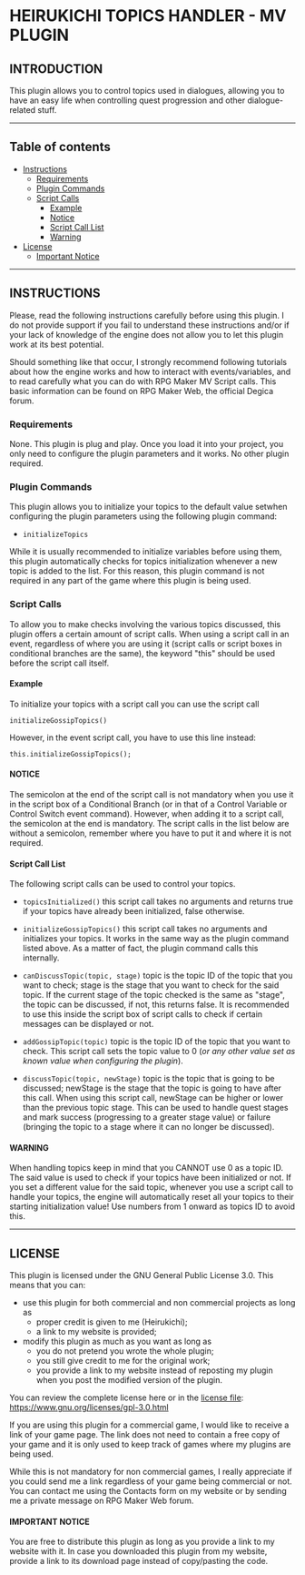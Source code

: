# HEIRUKICHI TOPICS HANDLER - MV PLUGIN

## INTRODUCTION
This plugin allows you to control topics used in dialogues, allowing you to have an easy life when controlling quest progression and other dialogue-related stuff.

------------------------------

## Table of contents
* [Instructions](#instructions)
  - [Requirements](#requirements)
  - [Plugin Commands](#plugin-commands)
  - [Script Calls](#script-calls)
    * [Example](#example)
    * [Notice](#notice)
    * [Script Call List](#script-call-list)
    * [Warning](#warning)
* [License](#license)
  - [Important Notice](#important-notice)

------------------------------

## INSTRUCTIONS
Please, read the following instructions carefully before using this plugin.
I do not provide support if you fail to understand these instructions and/or if your lack of knowledge of the engine does not allow you to let this plugin work at its best potential.

Should something like that occur, I strongly recommend following tutorials about how the engine works and how to interact with events/variables, and to read carefully what you can do with RPG Maker MV Script calls.
This basic information can be found on RPG Maker Web, the official Degica forum.

### Requirements
None. This plugin is plug and play. Once you load it into your project, you only need to configure the plugin parameters and it works. No other plugin required.

### Plugin Commands
This plugin allows you to initialize your topics to the default value setwhen configuring the plugin parameters using the following plugin command:

- ```initializeTopics```

While it is usually recommended to initialize variables before using them, this plugin automatically checks for topics initialization whenever a new topic is added to the list. For this reason, this plugin command is not required in any part of the game where this plugin is being used.

### Script Calls
To allow you to make checks involving the various topics discussed, this plugin offers a certain amount of script calls. When using a script call in an event, regardless of where you are using it (script calls or script boxes in conditional branches are the same), the keyword "this" should be used before the script call itself.

#### Example
To initialize your topics with a script call you can use the script call

```initializeGossipTopics()```

However, in the event script call, you have to use this line instead:

```this.initializeGossipTopics();```

#### NOTICE
The semicolon at the end of the script call is not mandatory when you use it in the script box of a Conditional Branch (or in that of a Control Variable or Control Switch event command). However, when adding it to a script call, the semicolon at the end is mandatory.
The script calls in the list below are without a semicolon, remember where you have to put it and where it is not required.

#### Script Call List
The following script calls can be used to control your topics.

- ```topicsInitialized()```
  this script call takes no arguments and returns true if your topics have
  already been initialized, false otherwise.
- ```initializeGossipTopics()```
  this script call takes no arguments and initializes your topics. It works
  in the same way as the plugin command listed above. As a matter of fact,
  the plugin command calls this internally.

- ```canDiscussTopic(topic, stage)```
  topic is the topic ID of the topic that you want to check;
  stage is the stage that you want to check for the said topic.
  If the current stage of the topic checked is the same as "stage", the
  topic can be discussed, if not, this returns false.
  It is recommended to use this inside the script box of script calls to
  check if certain messages can be displayed or not.

- ```addGossipTopic(topic)```
  topic is the topic ID of the topic that you want to check.
  This script call sets the topic value to 0 (*or any other value set as known value when configuring the plugin*).

- ```discussTopic(topic, newStage)```
  topic is the topic that is going to be discussed;
  newStage is the stage that the topic is going to have after this call.
  When using this script call, newStage can be higher or lower than the
  previous topic stage. This can be used to handle quest stages and mark
  success (progressing to a greater stage value) or failure (bringing the
  topic to a stage where it can no longer be discussed).
  
#### WARNING
When handling topics keep in mind that you CANNOT use 0 as a topic ID. The said value is used to check if your topics have been initialized or not. If you set a different value for the said topic, whenever you use a script call to handle your topics, the engine will automatically reset all your topics to their starting initialization value!
Use numbers from 1 onward as topics ID to avoid this.

---------------------------
## LICENSE

This plugin is licensed under the GNU General Public License 3.0. This means that you can:
- use this plugin for both commercial and non commercial projects as long as
  * proper credit is given to me (Heirukichi);
  * a link to my website is provided;
- modify this plugin as much as you want as long as
  * you do not pretend you wrote the whole plugin;
  * you still give credit to me for the original work;
  * you provide a link to my website instead of reposting my plugin when you post the modified version of the plugin.

You can review the complete license here or in the [license file](LICENSE):
https://www.gnu.org/licenses/gpl-3.0.html

If you are using this plugin for a commercial game, I would like to receive a link of your game page. The link does not need to contain a free copy of your game and it is only used to keep track of games where my plugins are being used.

While this is not mandatory for non commercial games, I really appreciate if you could send me a link regardless of your game being commercial or not.
You can contact me using the Contacts form on my website or by sending me a private message on RPG Maker Web forum.

#### IMPORTANT NOTICE
You are free to distribute this plugin as long as you provide a link to my website with it. In case you downloaded this plugin from my website, provide a link to its download page instead of copy/pasting the code.
